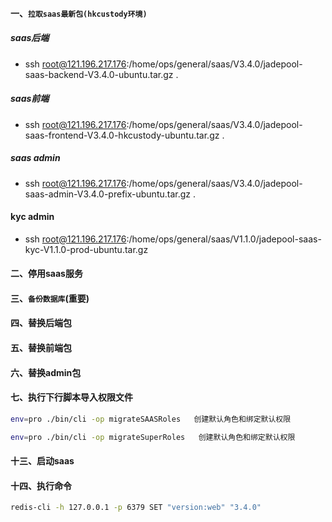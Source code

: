#### 一、`拉取saas最新包(hkcustody环境)`
##### saas后端
- ssh root@121.196.217.176:/home/ops/general/saas/V3.4.0/jadepool-saas-backend-V3.4.0-ubuntu.tar.gz .
##### saas前端
- ssh root@121.196.217.176:/home/ops/general/saas/V3.4.0/jadepool-saas-frontend-V3.4.0-hkcustody-ubuntu.tar.gz .
##### saas admin
- ssh root@121.196.217.176:/home/ops/general/saas/V3.4.0/jadepool-saas-admin-V3.4.0-prefix-ubuntu.tar.gz .
####  kyc admin
- ssh root@121.196.217.176:/home/ops/general/saas/V1.1.0/jadepool-saas-kyc-V1.1.0-prod-ubuntu.tar.gz
#### 二、停用saas服务
#### 三、`备份数据库`(重要)
#### 四、替换后端包
#### 五、替换前端包
#### 六、替换admin包
#### 七、执行下行脚本导入权限文件
```bash
env=pro ./bin/cli -op migrateSAASRoles   创建默认角色和绑定默认权限
```
```bash
env=pro ./bin/cli -op migrateSuperRoles   创建默认角色和绑定默认权限
```
#### 十三、启动saas
#### 十四、执行命令
 ```bash
 redis-cli -h 127.0.0.1 -p 6379 SET "version:web" "3.4.0"
 ```
